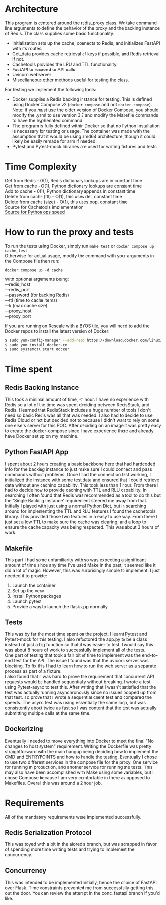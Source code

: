 # Architecture
This program is centered around the redis_proxy class. We take command line arguments to define the behavior of the proxy and the backing instance of Redis. The class supplies some basic functionality:
- Initialization sets up the cache, connects to Redis, and initializes FastAPI with its routes.
- Get_data provides cache retrieval of keys if possible, and Redis retrieval if not.  
- Cachetools provides the LRU and TTL functionality.
- FastAPI to respond to API calls
- Uvicorn webserver
- Miscellaneous other methods useful for testing the class.

For testing we implement the following tools:
- Docker supplies a Redis backing instance for testing. This is defined using Docker Compose v2 (`docker compose` and not `docker-compose`).  
    Note: if you *must* use the older version of Docker Compose, you should modify the .yaml to use version 3.7 and modify the Makefile commands to have the hyphenated command
- The program is fully defined within Docker so that no Python installation is necessary for testing or usage. The container was made with the assumption that it would be using amd64 architecture, though it could likely be easily remade for arm if needed.  
- Pytest and Pytest-mock libraries are used for writing fixtures and tests  

# Time Complexity
Get from Redis - O(1), Redis dictionary lookups are in constant time  
Get from cache - O(1), Python dictionary lookups are constant time  
Add to cache - 0(1), Python dictionary appends in constant time  
Delete from cache (ttl) - O(1), this uses del, constant time  
Delete from cache (size) - O(1), this uses pop, constant time  
[Source for Cachetools implementation](https://cachetools.readthedocs.io/en/latest/#cache-implementations)  
[Source for Python ops speed](https://www.geeksforgeeks.org/complexity-cheat-sheet-for-python-operations/#)
# How to run the proxy and tests
To run the tests using Docker, simply run `make test` or `docker compose up cache_test`  
Otherwise for actual usage, modify the command with your arguments in the Compose file then run: 
```
docker compose up -d cache
```

With optional arguments being:  
--redis_host  
--redis_port  
--password (for backing Redis)  
--ttl (time to cache items)  
--k (max cache size)  
--proxy_host  
--proxy_port  
  
If you are running on Rescale with a BYOS tile, you will need to add the Docker repos to install the latest version of Docker:
```bash
$ sudo yum-config-manager --add-repo https://download.docker.com/linux/centos/docker-ce.repo
$ sudo yum install docker-ce
$ sudo systemctl start docker
```
# Time spent
## Redis Backing Instance
This took a minimal amount of time, <1 hour. I have no experience with Redis so a lot of the time was spent deciding between RedisStack, and Redis.
I learned that RedisStack includes a huge number of tools I don't need so basic Redis was all that was needed.
I also had to decide to use Redis Cloud or not but decided not to because I didn't want to rely on some one else's server for this POC.
After deciding on an image it was pretty easy to create the docker-compose since I have experience there and already have Docker set up on my machine.
## Python FastAPI App
I spent about 2 hours creating a basic backbone here that had hardcoded info for the backing instance to just make sure I could connect and pass commands
without problems. Once I had the connection test working, I initialized the instance with some test data and ensured that I could retrieve data without any
caching capability. This took less than 1 hour. From there I had to decide how to provide caching with TTL and RLU capability. In searching I often found that
Redis was recommended as a tool to do this but the 'Single Backing Instance' requirement steered me away from that. Initially I played with just using a
normal Python Dict, but in searching around for implementing the TTL and RLU features I found the cachetools library. This provided those two features in
a easy to use way. From there I just set a low TTL to make sure the cache was clearing, and a loop to ensure the cache capacity was being respected. This was
about 3 hours of work.
## Makefile
This part I had some unfamiliarity with so was expecting a significant amount of time since any time I've used Make in the past, it seemed like it did a lot of magic. However, this was surprisingly simple to implement. I just needed it to
provide:
1. Launch the container
2. Set up the venv
3. Install Python packages
4. Launch pytest
5. Provide a way to launch the flask app normally
## Tests
This was by far the most time spent on the project. I learnt Pytest and Pytest-mock for this testing. I also refactored the app.py to be a class instead of just a big function so that it was easier to test. I would say this was about 8 hours of work to successfully implement all of the tests.  
One part of testing that took a fair bit of time to implement was the end-to-end test for the API. The issue I found was that the uvicorn server was blocking. To fix this I had to learn how to run the web server as a separate process as part of a fixture.  
I also found that it was hard to prove the requirement that concurrent API requests would be handled sequentially without breaking. I wrote a test using Pytest-async to test this. After writing that I wasn't satisfied that the test was actually running asynchronously since no issues popped up from that test. To prove that I wrote a sequential client test and compared the speeds. The async test was using essentially the same loop, but was consistently about twice as fast so I was content that the test was actually submitting multiple calls at the same time.
## Dockerizing
Eventually I needed to move everything into Docker to meet the final "No changes to host system" requirement. Writing the Dockerfile was pretty straightforward with the main hangup being deciding how to implement the CMD and ENTRYPOINTS and how to handle the testing. Eventually I chose to use two different services in the compose file for the proxy. One service for running in production, and another service for running the tests. This may also have been accomplished with Make using some variables, but I chose Compose because I am very comfortable in there as opposed to Makefiles. Overall this was around a 2 hour job.
# Requirements
All of the mandatory requirements were implemented successfully. 
## Redis Serialization Protocol
This was toyed with a bit in the aioredis branch, but was scrapped in favor of spending more time writing tests and trying to implement the concurrency.
## Concurrency
This was intended to be implemented initially, hence the choice of FastAPI over Flask. Time constraints prevented me from successfully getting this out the door. You can review the attempt in the conc_fastapi branch if you'd like.